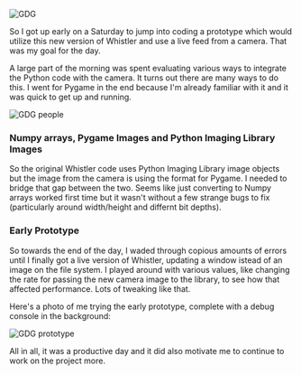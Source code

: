 ![GDG](http://www.impacthub.net/wp-content/uploads/2014/02/GDG-Logo-1140x407.png "GDG")

So I got up early on a Saturday to jump into coding a prototype which would utilize this new version of Whistler and use a live feed from a camera. That was my goal for the day.

A large part of the morning was spent evaluating various ways to integrate the Python code with the camera. It turns out there are many ways to do this. I went for Pygame in the end because I'm already familiar with it and it was quick to get up and running.

![GDG people](https://lh3.googleusercontent.com/-fHK0GWAO1FU/Uy1wH1j7jiI/AAAAAAAAWT4/rK_T5z3coNY/w972-h550-no/IMG_20140322_110734-MOTION.gif)

### Numpy arrays, Pygame Images and Python Imaging Library Images

So the original Whistler code uses Python Imaging Library image objects but the image from the camera is using the format for Pygame. I needed to bridge that gap between the two. Seems like just converting to Numpy arrays worked first time but it wasn't without a few strange bugs to fix (particularly around width/height and differnt bit depths).

### Early Prototype

So towards the end of the day, I waded through copious amounts of errors until I finally got a live version of Whistler, updating a window istead of an image on the file system. I played around with various values, like changing the rate for passing the new camera image to the library, to see how that affected performance. Lots of tweaking like that.

Here's a photo of me trying the early prototype, complete with a debug console in the background:

![GDG prototype](https://lh6.googleusercontent.com/-f7bXtbYz0Yk/Uy2nIxhOtMI/AAAAAAAAWTg/56SaewxVKBA/w1004-h568-no/IMG_20140322_144754.jpg)

All in all, it was a productive day and it did also motivate me to continue to work on the project more.




